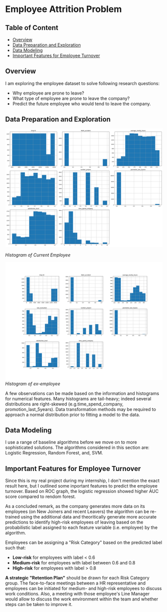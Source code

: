 # Employee Attrition Problem
## Table of Content
  * [Overview](#overview)
  * [Data Preparation and Exploration](#data-preparation-and-exploration)
  * [Data Modeling](#data-modeling)
  * [Important Features for Employee Turnover](#important-features-for-employee-turnover)

## Overview

I am exploring the employee dataset to solve following research questions: 
* Why employee are prone to leave?
* What type of employee are prone to leave the company?
* Predict the future employee who would tend to leave the company.

## Data Preparation and Exploration

![alt text](https://github.com/cghimire/Employee-Attrition-Problem/blob/master/df_existing-histogram.png " Current employee Histogram")

   *Histogram of Current Employee*
  
  ![Alt Text](https://github.com/cghimire/Employee-Attrition-Problem/blob/master/df_nonexisting_histogram_plots.png " ex-employee Histogram")
            *Histogram of ex-employee*
  
  A few observations can be made based on the information and histograms for numerical features. Many histograms are tail-heavy; indeed several distributions are right-skewed (e.g.time_spend_company, promotion_last_5years). Data transformation methods may be required to approach a normal distribution prior to fitting a model to the data.
  
## Data Modeling

I use a range of baseline algorithms before we move on to more sophisticated solutions. The algorithms considered in this section are: Logistic Regression, Random Forest, and, SVM.

## Important Features for Employee Turnover
Since this is my real project during my internship, I don't mention the exact result here, but I outlined some inportant features to predict the employee turnover. 
Based on ROC graph, the logistic regression showed higher AUC score compared to rendom forest.

As a concluded remark, as the company generates more data on its employees (on New Joiners and recent Leavers) the algorithm can be re-trained using the additional data and theoritically generate more accurate predictions to identify high-risk employees of leaving based on the probabilistic label assigned to each feature variable (i.e. employee) by the algorithm.

Employees can be assigning a "Risk Category" based on the predicted label such that:

* **Low-risk** for employees with label < 0.6
* **Medium-risk** for employees with label between 0.6 and 0.8
* **High-risk** for employees with label > 0.8

**A strategic "Retention Plan"** should be drawn for each Risk Category group. The face-to-face meetings between a HR representative and employees can be initiated for medium- and high-risk employees to discuss work conditions. Also, a meeting with those employee's Line Manager would allow to discuss the work environment within the team and whether steps can be taken to improve it.

